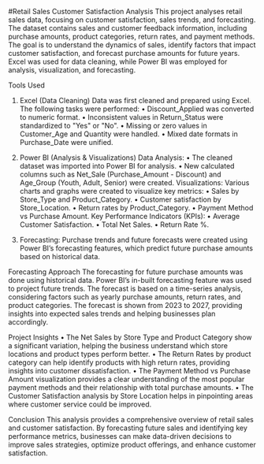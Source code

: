 #Retail Sales Customer Satisfaction Analysis
This project analyses retail sales data, focusing on customer satisfaction, sales trends, and forecasting.  The dataset contains sales and customer feedback information, including purchase amounts, product categories, return rates, and payment methods. The goal is to understand the dynamics of sales, identify factors that impact customer satisfaction, and forecast purchase amounts for future years. Excel was used for data cleaning, while Power BI was employed for analysis, visualization, and forecasting.

Tools Used

  1.	Excel (Data Cleaning)
        Data was first cleaned and prepared using Excel. The following tasks were performed:
          •	Discount_Applied was converted to numeric format.
          •	Inconsistent values in Return_Status were standardized to "Yes" or "No".
          •	Missing or zero values in Customer_Age and Quantity were handled.
          •	Mixed date formats in Purchase_Date were unified.
    	
  2.	Power BI (Analysis & Visualizations)
        Data Analysis:
          •	The cleaned dataset was imported into Power BI for analysis.
          •	New calculated columns such as Net_Sale (Purchase_Amount - Discount) and Age_Group (Youth, Adult, Senior) were created.
        Visualizations:
          Various charts and graphs were created to visualize key metrics:
            •	Sales by Store_Type and Product_Category.
            •	Customer satisfaction by Store_Location.
            •	Return rates by Product_Category.
            •	Payment Method vs Purchase Amount.
        Key Performance Indicators (KPIs):
            •	Average Customer Satisfaction.
            •	Total Net Sales.
            •	Return Rate %.
        
  3.	Forecasting:
        Purchase trends and future forecasts were created using Power BI’s forecasting features, which predict future purchase amounts based on historical data.

Forecasting Approach
The forecasting for future purchase amounts was done using historical data. Power BI’s in-built forecasting feature was used to project future trends. The forecast is based on a time-series analysis, considering factors such as yearly purchase amounts, return rates, and product categories. The forecast is shown from 2023 to 2027, providing insights into expected sales trends and helping businesses plan accordingly.

Project Insights
    •	The Net Sales by Store Type and Product Category show a significant variation, helping the business understand which store locations and product types perform better.
    •	The Return Rates by product category can help identify products with high return rates, providing insights into customer dissatisfaction.
    •	The Payment Method vs Purchase Amount visualization provides a clear understanding of the most popular payment methods and their relationship with total purchase amounts.
    •	The Customer Satisfaction analysis by Store Location helps in pinpointing areas where customer service could be improved.

Conclusion
This analysis provides a comprehensive overview of retail sales and customer satisfaction. By forecasting future sales and identifying key performance metrics, businesses can make data-driven decisions to improve sales strategies, optimize product offerings, and enhance customer satisfaction.

